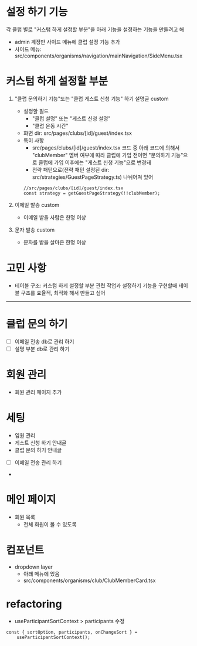 # 설정 하기 기능

각 클럽 별로 "커스텀 하게 설정할 부분"을 아래 기능을 설정하는 기능을 만들려고 해

- admin 계정만 사이드 메뉴에 클럽 설정 기능 추가
- 사이드 메뉴: src/components/organisms/navigation/mainNavigation/SideMenu.tsx

# 커스텀 하게 설정할 부분

1. "클럽 문의하기 기능"또는 "클럽 게스트 신청 기능" 하기 설명글 custom

   - 설정할 필드
     - "클럽 설명" 또는 "게스트 신청 설명"
     - "클럽 운동 시간"
   - 화면 dir: src/pages/clubs/[id]/guest/index.tsx
   - 특이 사항
     - src/pages/clubs/[id]/guest/index.tsx 코드 중 아래 코드에 의해서 "clubMember" 멤버 여부에 따라
       클럽에 가입 전이면 "문의하기 기능"으로 클럽에 가입 이후에는 "게스트 신청 기능"으로 변경돼
     - 전략 패턴으로(전략 패턴 설정된 dir: src/strategies/GuestPageStrategy.ts) 나뉘어져 있어
     ```
     //src/pages/clubs/[id]/guest/index.tsx
     const strategy = getGuestPageStrategy(!!clubMember);
     ```

2. 이메일 발송 custom
   - 이메일 받을 사람은 한명 이상
3. 문자 발송 custom
   - 문자를 받을 살마은 한명 이상

# 고민 사항

- 테이블 구조: 커스텀 하게 설정할 부분 관련 작업과 설정하기 기능을 구현할때 테이블 구조를 효율적, 최적화 해서 만들고 싶어

---

# 클럽 문의 하기

- [ ] 이메일 전송 db로 관리 하기
- [ ] 설명 부분 db로 관리 하기

# 회원 관리

- 회원 관리 페이지 추가

# 세팅

- 임원 관리
- 게스트 신청 하기 안내글
- 클럽 문의 하기 안내글
- [ ] 이메일 전송 관리 하기
-

# 메인 페이지

- 회원 목록
  - 전체 회원이 볼 수 있도록

# 컴포넌트

- dropdown layer
  - 아래 메뉴에 있음
  - src/components/organisms/club/ClubMemberCard.tsx

# refactoring

- useParticipantSortContext > participants 수정

```
const { sortOption, participants, onChangeSort } =
    useParticipantSortContext();
```
